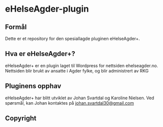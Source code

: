 # eHelseAgder-plugin
## Formål
Dette er et repository for den spesiallagde pluginen eHelseAgder+.

## Hva er eHelseAgder+?
eHelseAgder+ er en plugin laget til Wordpress for nettsiden ehelseagder.no. Nettsiden blir brukt av ansatte i Agder fylke, og blir administrert av RKG

## Pluginens opphav
eHelseAgder+ har blitt utviklet av Johan Svartdal og Karoline Nielsen.
Ved spørsmål, kan Johan kontaktes på [johan.svartdal30@gmail.com](mailto:johan.svartdal30@gmail.com "Åpner mailprogrammet")

## Copyright

